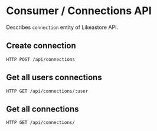 # Consumer / Connections API

Describes `connection` entity of Likeastore API.

## Create connection

```plain
HTTP POST /api/connections
```

## Get all users connections

```plain
HTTP GET /api/connections/:user
```

## Get all connections

```plain
HTTP GET /api/connections/
```
